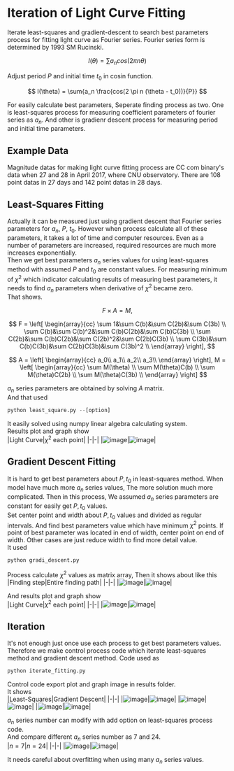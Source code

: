# Iteration of Light Curve Fitting   
Iterate least-squares and gradient-descent to search best parameters process for fitting light curve as Fourier series. Fourier series form is determined by 1993 SM Rucinski.

$$
I(\theta) = \sum{a_n cos(2 \pi n \theta)}
$$

Adjust period $P$ and initial time $t_0$ in cosin function.   

$$
I(\theta) = \sum{a_n \frac{cos(2 \pi n (\theta - t_0))}{P}}
$$

For easily calculate best parameters, Seperate finding process as two. 
One is least-squares process for measuring coefficient parameters of fourier series as $a_n$. 
And other is gradienr descent process for measuring period and initial time parameters.   
   
## Example Data   
Magnitude datas for making light curve fitting process are CC com binary's data when 27 and 28 in April 2017, where CNU observatory. There are 108 point datas in 27 days and 142 point datas in 28 days.   
   
## Least-Squares Fitting
Actually it can be measured just using gradient descent that Fourier series parameters for $a_n$, $P$, $t_0$. 
However when process calculate all of these parameters, it takes a lot of time and computer resources. 
Even as a number of parameters are increased, required resources are much more increases exponentially.   
Then we get best parameters $a_n$ series values for using least-squares method with assumed $P$ and $t_0$ are constant values. 
For measuring minimum of $\chi^2$ which indicator calculating results of measuring best parameters, it needs to find $a_n$ parameters when derivative of $\chi^2$ became zero.   
That shows.   

$$
F\times A = M,
$$

$$
F = \left[
\begin{array}{cc}
    \sum 1&\sum C(b)&\sum C(2b)&\sum C(3b) \\
    \sum C(b)&\sum C(b)^2&\sum C(b)C(2b)&\sum C(b)C(3b) \\
\sum C(2b)&\sum C(b)C(2b)&\sum C(2b)^2&\sum C(2b)C(3b) \\
\sum C(3b)&\sum C(b)C(3b)&\sum C(2b)C(3b)&\sum C(3b)^2 \\
\end{array}
\right],
$$

$$
A = \left[
\begin{array}{cc}
    a_0\\
    a_1\\
    a_2\\
    a_3\\
\end{array}
\right],
M = \left[
\begin{array}{cc}
    \sum M(\theta) \\
    \sum M(\theta)C(b) \\
    \sum M(\theta)C(2b) \\
    \sum M(\theta)C(3b) \\
\end{array}
\right]
$$   

$a_n$ series parameters are obtained by solving $A$ matrix.   
And that used   
```python
python least_square.py --[option]
```  
It easily solved using numpy linear algebra calculating system.   
Results plot and graph show   
|Light Curve|$\chi^2$ each point|
|-|-|
|![image](./readme_image/least_square_light_curve.png)|![image](./readme_image/least_square_chi_square.png)|
   
## Gradient Descent Fitting   
It is hard to get best parameters about $P, t_0$ in least-squares method. 
When model have much more $a_n$ series values, The more solution much more complicated. 
Then in this process, We assumed $a_n$ series parameters are constant for easily get $P, t_0$ values.   
Set center point and width about $P, t_0$ values and divided as regular intervals. 
And find best parameters value which have minimum $\chi^2$ points. 
If point of best parameter was located in end of width, center point on end of width. 
Other cases are just reduce width to find more detail value.   
It used   
```python
python gradi_descent.py
```   
Process calculate $\chi^2$ values as matrix array, Then it shows about like this   
|Finding step|Entire finding path|
|-|-|
|![image](./readme_image/finding_step.gif)|![image](./readme_image/finding_path.png)|

And results plot and graph show   
|Light Curve|$\chi^2$ each point|
|-|-|
|![image](./readme_image/gradi_descent_light_curve.png)|![image](./readme_image/gradi_descent_chi_square.png)|
   
## Iteration   
It's not enough just once use each process to get best parameters values. 
Therefore we make control process code which iterate least-squares method and gradient descent method. 
Code used as   
```python
python iterate_fitting.py
```   
Control code export plot and graph image in results folder.   
It shows   
|Least-Squares|Gradient Descent|
|-|-|
|![image](./results_7/0/least_square_light_curve.png)|![image](./results_7/0/gradi_descent_light_curve.png)|
|![image](./results_7/1/least_square_light_curve.png)|![image](./results_7/1/gradi_descent_light_curve.png)|
|![image](./results_7/2/least_square_light_curve.png)|![image](./results_7/2/gradi_descent_light_curve.png)|
   
$a_n$ series number can modify with add option on least-squares process code.   
And compare different $a_n$ series number as 7 and 24.   
|$n=7$|$n=24$|
|-|-|
|![image](./results_7/2/gradi_descent_light_curve.png)|![image](./results_24/2/gradi_descent_light_curve.png)|
   
It needs careful about overfitting when using many $a_n$ series values.
